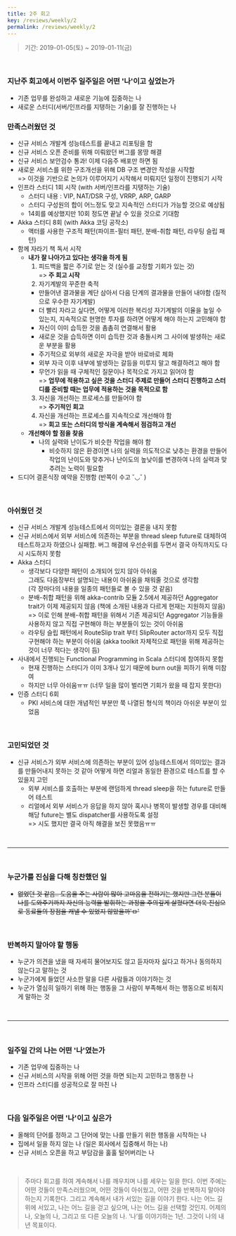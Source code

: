 ```yaml
---
title: 2주 회고
key: /reviews/weekly/2
permalink: /reviews/weekly/2
---
```


> 기간: 2019-01-05(토) ~ 2019-01-11(금)
<br/>

### 지난주 회고에서 이번주 일주일은 어떤 '나'이고 싶었는가
- 기존 업무를 완성하고 새로운 기능에 집중하는 나
- 새로운 스터디(서버/인프라를 지탱하는 기술)를 잘 진행하는 나

### 만족스러웠던 것
- 신규 서비스 개발계 성능테스트를 끝내고 리포팅을 함
- 신규 서비스 오픈 준비를 위해 미뤄왔던 버그를 몽땅 해결
- 신규 서비스 보안검수 통과! 이제 다음주 배포만 하면 됨
- 새로운 서비스를 위한 구조개선을 위해 DB 구조 변경안 작성을 시작함<br/>
=> 이것을 기반으로 논의가 이루어지기 시작해서 미뤄지던 일정이 진행되기 시작
- 인프라 스터디 1회 시작 (with 서버/인프라를 지탱하는 기술)
  - 스터디 내용 : VIP, NAT/DSR 구성, VRRP, ARP, GARP
  - 스터디 구성원의 합이 어느정도 맞고 지속적인 스터디가 가능할 것으로 예상됨
  - 14회를 예상했지만 10회 정도면 끝날 수 있을 것으로 기대함
- Akka 스터디 8회 (with Akka 코딩 공작소)
  - 액터를 사용한 구조적 패턴(파이프-필터 패턴, 분배-취합 패턴, 라우팅 슬립 패턴)
- 함께 자라기 책 독서 시작
  - __내가 잘 나아가고 있다는 생각을 하게 됨__
    1. 피드백을 짧은 주기로 얻는 것 (실수를 교정할 기회가 있는 것)<br/>
    => __주 회고 시작__
    2. 자기계발의 꾸준한 축적
      - 만들어낸 결과물을 계단 삼아서 다음 단계의 결과물을 만들어 내야함 (질적으로 우수한 자기계발)
      - 더 빨리 자라고 싶다면, 어떻게 이러한 복리성 자기계발의 이율을 높일 수 있는지, 지속적으로 현명한 투자를 하려면 어떻게 해야 하는지 고민해야 함
      - 자신이 이미 습득한 것을 촘촘히 연결해서 활용
      - 새로운 것을 습득하면 이미 습득한 것과 충돌시켜 그 사이에 발생하는 새로운 부분을 활용
      - 주기적으로 외부의 새로운 자극을 받아 바로바로 체화
      - 외부 자극 이후 내부에 발생하는 갈등을 미루지 말고 해결하려고 해야 함<br/>
      - 무언가 읽을 때 구체적인 질문이나 목적으로 가지고 읽어야 함<br/>
      => __업무에 적용하고 싶은 것을 스터디 주제로 만들어 스터디 진행하고 스터디를 준비할 때는 업무에 적용하는 것을 목적으로 함__
    3. 자신을 개선하는 프로세스를 만들어야 함<br/>
    => __주기적인 회고__
    4. 자신을 개선하는 프로세스를 지속적으로 개선해야 함<br/>
    => __회고 또는 스터디의 방식을 계속해서 점검하고 개선__
  - __개선해야 할 점을 찾음__
    - 나의 실력와 난이도가 비슷한 작업을 해야 함
      - 비슷하지 않은 환경이면 나의 실력을 의도적으로 낮추는 환경을 만들어 작업의 난이도와 맞추거나 난이도의 높낮이를 변경하여 나의 실력과 맞추려는 노력이 필요함
- 드디어 결혼식장 예약을 진행함 (반쪽이 수고 ˘◡˘ )

<br/>

### 아쉬웠던 것
- 신규 서비스 개발계 성능테스트에서 의미있는 결론을 내지 못함
- 신규 서비스에서 외부 서비스에 의존하는 부분을 thread sleep future로 대체하여 테스트하고자 하였으나 실패함. 버그 해결에 우선순위를 두면서 결국 아직까지도 다시 시도하지 못함
- Akka 스터디
  - 생각보다 다양한 패턴이 소개되어 있지 않아 아쉬움<br/>
  그래도 다음장부터 설명되는 내용이 아쉬움을 채워줄 것으로 생각함<br/>
  (각 장마다의 내용을 일종의 패턴들로 볼 수 있을 것 같음)
  - 분배-취합 패턴을 위해 akka-contrib 모듈 2.5에서 제공하던 Aggregator trait가 이제 제공되지 않음 (책에 소개된 내용과 다르게 현재는 지원하지 않음)<br/>
  => 이로 인해 분배-취합 패턴을 위해서 기존 제공되던 Aggregator 기능들을 사용하지 않고 직접 구현해야 하는 부분들이 있는 것이 아쉬움
  - 라우팅 슬립 패턴에서 RouteSlip trait 부터 SlipRouter actor까지 모두 직접 구현해야 하는 부분이 아쉬움 (akka toolkit 자체적으로 패턴을 위해 제공하는 것이 너무 적다는 생각이 듬)
- 사내에서 진행되는 Functional Programming in Scala 스터디에 참여하지 못함
  - 현재 진행하는 스터디가 이미 3개나 있기 때문에 burn out을 피하기 위해 미참여
  - 하지만 너무 아쉬움ㅠㅠ (너무 일을 많이 벌리면 기회가 왔을 때 잡지 못한다)
- 인증 스터디 6회
  - PKI 서비스에 대한 개념적인 부분만 쭉 나열된 형식의 책이라 아쉬운 부분이 있었음

<br/>

### 고민되었던 것
- 신규 서비스가 외부 서비스에 의존하는 부분이 있어 성능테스트에서 의미있는 결과를 만들어내지 못하는 것 같아 어떻게 하면 리얼과 동일한 환경으로 테스트를 할 수 있을지 고민
  - 외부 서비스를 호출하는 부분에 랜덤하게 thread sleep을 하는 future로 만들어 테스트
  - 리얼에서 외부 서비스가 응답을 하지 않아 혹시나 병목이 발생할 경우를 대비해 해당 future는 별도 dispatcher를 사용하도록 설정<br/>
  => 시도 했지만 결국 아직 해결을 보진 못했음ㅠㅠ

<br/>

-----

<br/>

### 누군가를 진심을 다해 칭찬했던 일
- ~~없었던 것 같음.. 도움을 주는 사람이 많아 고마움을 전하기는 했지만 그런 분들이 나를 도와주기까지 자신의 능력을 발휘하는 과정을 주의깊게 살폈다면 더욱 진심으로 동료들의 장점을 캐낼 수 있었지 않았을까'ㅁ'~~

<br/>

### 반복하지 말아야 할 행동
- 누군가 의견을 냈을 때 자세히 물어보지도 않고 듣자마자 싫다고 하거나 동의하지 않는다고 말하는 것
- 누군가에게 들었던 사소한 말을 다른 사람들과 이야기하는 것
- 누군가 열심히 일하기 위해 하는 행동을 그 사람이 부족해서 하는 행동으로 비춰지게 말하는 것

<br/>

-----

<br/>

### 일주일 간의 나는 어떤 '나'였는가
- 기존 업무에 집중하는 나
- 신규 서비스의 시작을 위해 어떤 것을 하면 되는지 고민하고 행동한 나
- 인프라 스터디를 성공적으로 잘 마친 나

<br/>

### 다음 일주일은 어떤 '나'이고 싶은가
- 올해의 단어를 정하고 그 단어에 맞는 나를 만들기 위한 행동을 시작하는 나
- 집에서 일을 하지 않는 나 (일은 회사에서 집중해서 하는 나)
- 신규 서비스 오픈을 하고 부담감을 훌훌 털어버리는 나

<br/>

<!--more-->

> 주마다 회고를 하여 계속해서 나를 깨우치며 나를 세우는 일을 한다. 이번 주에는 어떤 것들이 만족스러웠으며, 어떤 것들이 아쉬웠고, 어떤 것을 반복하지 말아야 하는지 기록한다. 그리고 계속해서 내가 서있는 길을 이야기 한다. 나는 어느 길 위에 서있고, 나는 어느 길을 걷고 싶으며, 나는 어느 길을 선택할 것인지. 어제의 나, 오늘의 나, 그리고 또 다른 오늘의 나. ‘나’를 이야기하는 1년. 그것이 나의 내년 목표이다.
